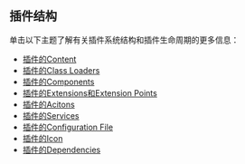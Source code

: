 ## 插件结构

单击以下主题了解有关插件系统结构和插件生命周期的更多信息：

* [插件的Content]()  
* [插件的Class Loaders]()  
* [插件的Components]()  
* [插件的Extensions和Extension Points]()  
* [插件的Acitons]()  
* [插件的Services]()  
* [插件的Configuration File]()  
* [插件的Icon]()
* [插件的Dependencies]()  
